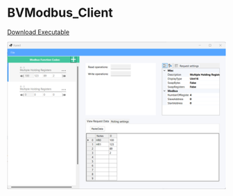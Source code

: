 # BVModbus_Client

[Download Executable](https://github.com/bvtvusn/BVModbus_Client/suites/13963845478/artifacts/778303837)

![Main window:](https://github.com/bvtvusn/BVModbus_Client/blob/develop/bvmodbus_v1.0.0.png)
